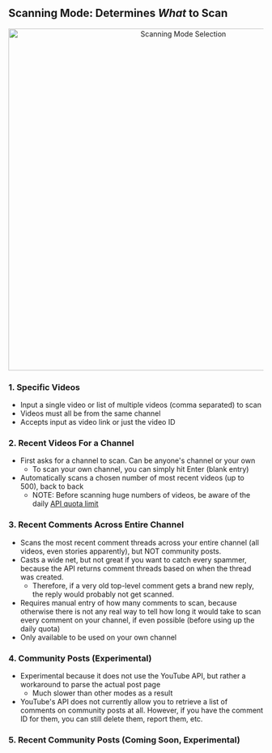 ## Scanning Mode: Determines _What_ to Scan

<p align="center"><img width="675" alt="Scanning Mode Selection" src="https://i.imgur.com/6QWTP9C.png"></p>

### 1. Specific Videos
   - Input a single video or list of multiple videos (comma separated) to scan
   - Videos must all be from the same channel
   - Accepts input as video link or just the video ID

### 2. Recent Videos For a Channel
   - First asks for a channel to scan. Can be anyone's channel or your own
      - To scan your own channel, you can simply hit Enter (blank entry)
   - Automatically scans a chosen number of most recent videos (up to 500), back to back
       - NOTE: Before scanning huge numbers of videos, be aware of the daily [API quota limit](https://github.com/ThioJoe/YT-Spammer-Purge/wiki/Understanding-YouTube-API-Quota-Limits)

### 3. Recent Comments Across Entire Channel
   - Scans the most recent comment threads across your entire channel (all videos, even stories apparently), but NOT community posts.
   - Casts a wide net, but not great if you want to catch every spammer, because the API returns comment threads based on when the thread was created.
      - Therefore, if a very old top-level comment gets a brand new reply, the reply would probably not get scanned.
   - Requires manual entry of how many comments to scan, because otherwise there is not any real way to tell how long it would take to scan every comment on your channel, if even possible (before using up the daily quota)
   - Only available to be used on your own channel

### 4. Community Posts (Experimental)
   - Experimental because it does not use the YouTube API, but rather a workaround to parse the actual post page
      - Much slower than other modes as a result
   - YouTube's API does not currently allow you to retrieve a list of comments on community posts at all. However, if you have the comment ID for them, you can still delete them, report them, etc.

### 5. Recent Community Posts (Coming Soon, Experimental)